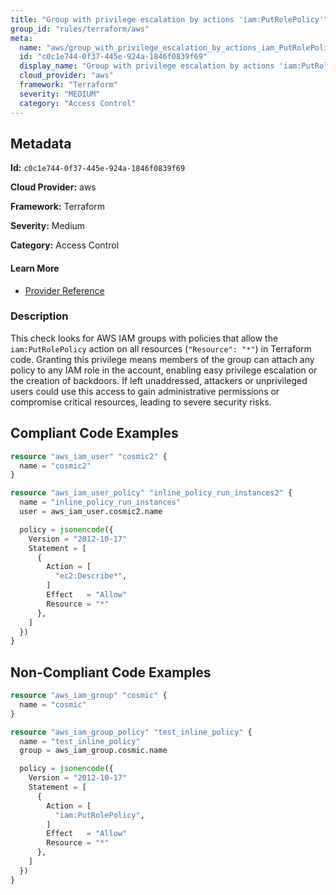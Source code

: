 ```yaml
---
title: "Group with privilege escalation by actions 'iam:PutRolePolicy'"
group_id: "rules/terraform/aws"
meta:
  name: "aws/group_with_privilege_escalation_by_actions_iam_PutRolePolicy"
  id: "c0c1e744-0f37-445e-924a-1846f0839f69"
  display_name: "Group with privilege escalation by actions 'iam:PutRolePolicy'"
  cloud_provider: "aws"
  framework: "Terraform"
  severity: "MEDIUM"
  category: "Access Control"
---
```

## Metadata

**Id:** `c0c1e744-0f37-445e-924a-1846f0839f69`

**Cloud Provider:** aws

**Framework:** Terraform

**Severity:** Medium

**Category:** Access Control

#### Learn More

 - [Provider Reference](https://registry.terraform.io/providers/hashicorp/aws/latest/docs/resources/iam_group_policy#policy)

### Description

 This check looks for AWS IAM groups with policies that allow the `iam:PutRolePolicy` action on all resources (`"Resource": "*"`) in Terraform code. Granting this privilege means members of the group can attach any policy to any IAM role in the account, enabling easy privilege escalation or the creation of backdoors. If left unaddressed, attackers or unprivileged users could use this access to gain administrative permissions or compromise critical resources, leading to severe security risks.


## Compliant Code Examples
```tf
resource "aws_iam_user" "cosmic2" {
  name = "cosmic2"
}

resource "aws_iam_user_policy" "inline_policy_run_instances2" {
  name = "inline_policy_run_instances"
  user = aws_iam_user.cosmic2.name

  policy = jsonencode({
    Version = "2012-10-17"
    Statement = [
      {
        Action = [
          "ec2:Describe*",
        ]
        Effect   = "Allow"
        Resource = "*"
      },
    ]
  })
}

```
## Non-Compliant Code Examples
```tf
resource "aws_iam_group" "cosmic" {
  name = "cosmic"
}

resource "aws_iam_group_policy" "test_inline_policy" {
  name = "test_inline_policy"
  group = aws_iam_group.cosmic.name

  policy = jsonencode({
    Version = "2012-10-17"
    Statement = [
      {
        Action = [
          "iam:PutRolePolicy",
        ]
        Effect   = "Allow"
        Resource = "*"
      },
    ]
  })
}



```